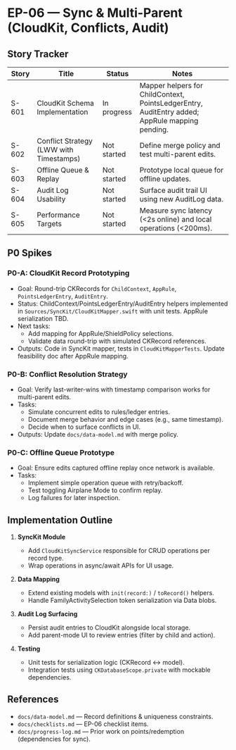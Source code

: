 # EP-06 — Sync & Multi-Parent (CloudKit, Conflicts, Audit)

## Story Tracker

| Story | Title | Status | Notes |
| --- | --- | --- | --- |
| S-601 | CloudKit Schema Implementation | In progress | Mapper helpers for ChildContext, PointsLedgerEntry, AuditEntry added; AppRule mapping pending. |
| S-602 | Conflict Strategy (LWW with Timestamps) | Not started | Define merge policy and test multi-parent edits. |
| S-603 | Offline Queue & Replay | Not started | Prototype local queue for offline updates. |
| S-604 | Audit Log Usability | Not started | Surface audit trail UI using new AuditLog data. |
| S-605 | Performance Targets | Not started | Measure sync latency (<2s online) and local operations (<200ms). |

## P0 Spikes

### P0-A: CloudKit Record Prototyping
- Goal: Round-trip CKRecords for `ChildContext`, `AppRule`, `PointsLedgerEntry`, `AuditEntry`.
- Status: ChildContext/PointsLedgerEntry/AuditEntry helpers implemented in `Sources/SyncKit/CloudKitMapper.swift` with unit tests. AppRule serialization TBD.
- Next tasks:
  - Add mapping for AppRule/ShieldPolicy selections.
  - Validate data round-trip with simulated CKRecord references.
- Outputs: Code in SyncKit mapper, tests in `CloudKitMapperTests`. Update feasibility doc after AppRule mapping.

### P0-B: Conflict Resolution Strategy
- Goal: Verify last-writer-wins with timestamp comparison works for multi-parent edits.
- Tasks:
  - Simulate concurrent edits to rules/ledger entries.
  - Document merge behavior and edge cases (e.g., same timestamp).
  - Decide when to surface conflicts in UI.
- Outputs: Update `docs/data-model.md` with merge policy.

### P0-C: Offline Queue Prototype
- Goal: Ensure edits captured offline replay once network is available.
- Tasks:
  - Implement simple operation queue with retry/backoff.
  - Test toggling Airplane Mode to confirm replay.
  - Log failures for later inspection.

## Implementation Outline

1. **SyncKit Module**
   - Add `CloudKitSyncService` responsible for CRUD operations per record type.
   - Wrap operations in async/await APIs for UI usage.

2. **Data Mapping**
   - Extend existing models with `init(record:)` / `toRecord()` helpers.
   - Handle FamilyActivitySelection token serialization via Data blobs.

3. **Audit Log Surfacing**
   - Persist audit entries to CloudKit alongside local storage.
   - Add parent-mode UI to review entries (filter by child and action).

4. **Testing**
   - Unit tests for serialization logic (CKRecord ↔︎ model).
   - Integration tests using `CKDatabaseScope.private` with mockable dependencies.

## References
- `docs/data-model.md` — Record definitions & uniqueness constraints.
- `docs/checklists.md` — EP-06 checklist items.
- `docs/progress-log.md` — Prior work on points/redemption (dependencies for sync).
